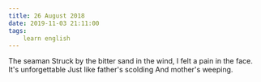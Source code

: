 ```yaml
---
title: 26 August 2018
date: 2019-11-03 21:11:00
tags:
    learn english
---
```


The seaman 
Struck by the bitter sand in the wind,
I felt a pain in the face.
It's unforgettable 
Just like father's scolding 
And mother's weeping.
